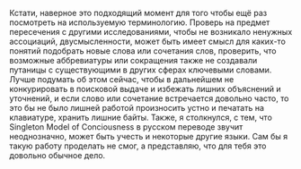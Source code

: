 Кстати, наверное это подходящий момент для того чтобы ещё раз посмотреть на используемую терминологию. Проверь на предмет пересечения с другими исследованиями, чтобы не возникало ненужных ассоциаций, двусмысленности, может быть имеет смысл для каких-то понятий подобрать новые слова или сочетания слов, проверить, что возможные аббревиатуры или сокращения также не создавали путаницы с существующими в других сферах ключевыми словами. Лучше подумать об этом сейчас, чтобы в дальнейшем не конкурировать в поисковой выдаче и избежать лишних объяснений и уточнений, и если слово или сочетание встречается довольно часто, то это бы не было лишней работой произносить устно и печатать на клавиатуре, хранить лишние байты. Также, я столкнулся, с тем, что Singleton Model of Conciousness в русском переводе звучит неоднозначно, может быть учесть и некоторые другие языки. Сам бы я такую работу проделать не смог, а представляю, что для тебя это довольно обычное дело.
